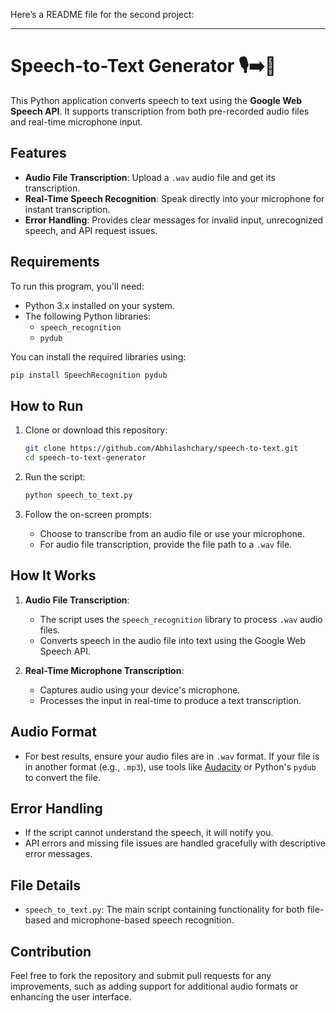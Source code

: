 Here’s a README file for the second project:

---

# Speech-to-Text Generator 🎙️➡️📝

This Python application converts speech to text using the **Google Web Speech API**. It supports transcription from both pre-recorded audio files and real-time microphone input. 

## Features
- **Audio File Transcription**: Upload a `.wav` audio file and get its transcription.
- **Real-Time Speech Recognition**: Speak directly into your microphone for instant transcription.
- **Error Handling**: Provides clear messages for invalid input, unrecognized speech, and API request issues.

## Requirements
To run this program, you'll need:
- Python 3.x installed on your system.
- The following Python libraries:
  - `speech_recognition`
  - `pydub`
  
You can install the required libraries using:
```bash
pip install SpeechRecognition pydub
```

## How to Run
1. Clone or download this repository:
   ```bash
   git clone https://github.com/Abhilashchary/speech-to-text.git
   cd speech-to-text-generator
   ```
2. Run the script:
   ```bash
   python speech_to_text.py
   ```

3. Follow the on-screen prompts:
   - Choose to transcribe from an audio file or use your microphone.
   - For audio file transcription, provide the file path to a `.wav` file.

## How It Works
1. **Audio File Transcription**:
   - The script uses the `speech_recognition` library to process `.wav` audio files.
   - Converts speech in the audio file into text using the Google Web Speech API.
   
2. **Real-Time Microphone Transcription**:
   - Captures audio using your device's microphone.
   - Processes the input in real-time to produce a text transcription.

## Audio Format
- For best results, ensure your audio files are in `.wav` format. If your file is in another format (e.g., `.mp3`), use tools like [Audacity](https://www.audacityteam.org/) or Python's `pydub` to convert the file.

## Error Handling
- If the script cannot understand the speech, it will notify you.
- API errors and missing file issues are handled gracefully with descriptive error messages.

## File Details
- `speech_to_text.py`: The main script containing functionality for both file-based and microphone-based speech recognition.

## Contribution
Feel free to fork the repository and submit pull requests for any improvements, such as adding support for additional audio formats or enhancing the user interface.
